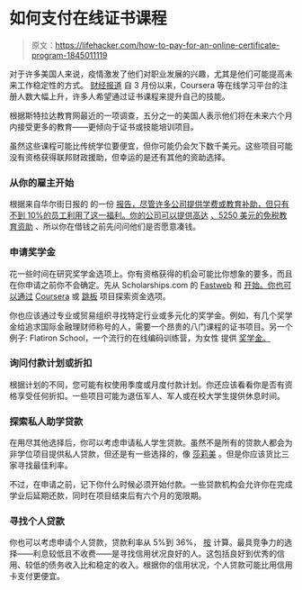 # 如何支付在线证书课程

> 原文：<https://lifehacker.com/how-to-pay-for-an-online-certificate-program-1845011119>

对于许多美国人来说，疫情激发了他们对职业发展的兴趣，尤其是他们可能提高未来工作稳定性的方式。 [财经报道](https://money.com/certificate-programs-online-courses-scholarships-loans) 自 3 月份以来，Coursera 等在线学习平台的注册人数大幅上升，许多人希望通过证书课程来提升自己的技能。



根据斯特拉达教育网最近的一项调查，五分之一的美国人表示他们将在未来六个月内接受更多的教育——更倾向于证书或技能培训项目。

虽然这些课程可能比传统学位要便宜，但你可能仍会欠下数千美元。这些项目可能没有资格获得联邦财政援助，但幸运的是还有其他的资助选择。

### 从你的雇主开始

根据来自华尔街日报的 的一份 [报告，尽管许多公司提供学费或教育补助，但只有不到 10%的员工利用了这一福利。你的公司可以提供高达](https://www.wsj.com/articles/companies-help-employees-pay-tuitionbut-few-accept-the-offer-1528682580) [、5250 美元的免税教育资助](https://www.irs.gov/publications/p15b#en_US_2020_publink1000193671) 、所以你在借钱之前先问问他们是否愿意凑钱。

### 申请奖学金

花一些时间在研究奖学金选项上。你有资格获得的机会可能比你想象的要多，而且在你申请之前你不会确定。先从 Scholarships.com 的 [Fastweb](https://www.fastweb.com) 和 [开始。你也可以通过](https://www.scholarships.com) [Coursera](https://learner.coursera.help/hc/en-us/articles/209819033) 或 [跳板](https://www.springboard.com/how-it-works/pricing) 项目探索资金选项。

你也应该通过专业或贸易组织寻找特定行业或多元化的奖学金。例如，有几个奖学金给追求国际金融理财师称号的人，需要一个昂贵的八门课程的证书项目。另一个例子: Flatiron School，一个流行的在线编码训练营，为女性 提供 [奖学金。](https://flatironschool.com/scholarships/women-take-tech)

### 询问付款计划或折扣

根据计划的不同，您可能有权使用季度或月度付款计划。你还应该看看你是否有资格享受任何折扣。一些项目可能为退伍军人、军人或在校大学生提供休息时间。

### **探索私人助学贷款**

在用尽其他选择后，你可以考虑申请私人学生贷款。虽然不是所有的贷款人都会为非学位项目提供私人贷款，但还是有一些选择的，像 [莎莉美](https://www.salliemae.com/student-loans/career-training-smart-option-student-loan) 。但是你应该货比三家寻找最佳利率。

不过，在申请之前，记下你什么时候必须开始付款。一些贷款机构会允许你在完成学业后延期还款，同时在项目结束后有六个月的宽限期。

### 寻找个人贷款

你也可以考虑申请个人贷款，贷款利率从 5%到 36%， [按](https://www.bankrate.com/loans/personal-loans/rates) 计算。最具竞争力的选择——利息较低且不收费——是寻找信用状况良好的人。这包括良好到优秀的信用、较低的债务收入比和稳定的收入。根据你的信用状况，个人贷款可能比用信用卡支付更便宜。